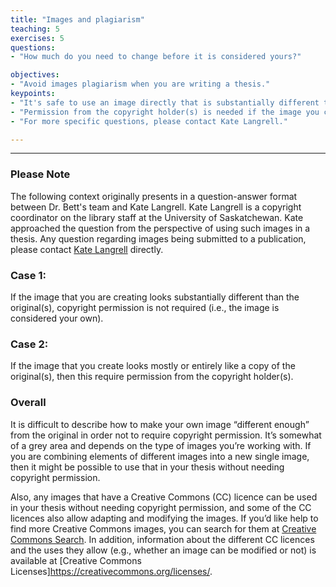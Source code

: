 ```yaml
---
title: "Images and plagiarism"
teaching: 5
exercises: 5
questions:
- "How much do you need to change before it is considered yours?"

objectives:
- "Avoid images plagiarism when you are writing a thesis."
keypoints:
- "It's safe to use an image directly that is substantially different than the original in your thesis."
- "Permission from the copyright holder(s) is needed if the image you created looks mostly/entirely like the original."
- "For more specific questions, please contact Kate Langrell."

---
```


---

### Please Note
The following context originally presents in a question-answer format between Dr. Bett's team and Kate Langrell. Kate Langrell is a copyright coordinator on the library staff at the University of Saskatchewan. Kate approached the question from the perspective of using such images in a thesis. Any question regarding images being submitted to a publication, please contact [Kate Langrell](https://library.usask.ca/copyright/about-us/kate-langrell.php) directly. 

### Case 1: 
If the image that you are creating looks substantially different than the original(s), copyright permission is not required (i.e., the image is considered your own). 

### Case 2: 
If the image that you create looks mostly or entirely like a copy of the original(s), then this require permission from the copyright holder(s).

### Overall
It is difficult to describe how to make your own image “different enough” from the original in order not to require copyright permission. 
It’s somewhat of a grey area and depends on the type of images you’re working with. If you are combining elements of different images into a new single image, then it might be possible to use that in your thesis without needing copyright permission.

Also, any images that have a Creative Commons (CC) licence can be used in your thesis without needing copyright permission, and some of the CC licences also allow adapting and modifying the images. If you’d like help to find more Creative Commons images, you can search for them at [Creative Commons Search](https://search.creativecommons.org/). In addition, information about the different CC licences and the uses they allow (e.g., whether an image can be modified or not) is available at [Creative Commons Licenses]https://creativecommons.org/licenses/.
